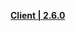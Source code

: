 **[Client | 2.6.0](https://autopatchhk.yuanshen.com/client_app/download/pc_zip/20220318211020_aWEQCaw5ZERt54rm/GenshinImpact_2.6.0.zip)**
